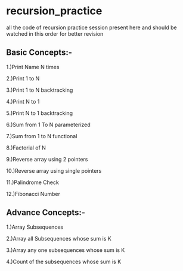 # recursion_practice
all the code of recursion practice session present here and should be watched in this order for better revision
 
Basic Concepts:-
----------------
1.)Print Name N times

2.)Print 1 to N

3.)Print 1 to N backtracking

4.)Print N to 1

5.)Print N to 1 backtracking

6.)Sum from 1 To N parameterized

7.)Sum from 1 to N functional

8.)Factorial of N

9.)Reverse array using 2 pointers

10.)Reverse array using single pointers

11.)Palindrome Check

12.)Fibonacci Number


Advance Concepts:-
------------------

1.)Array Subsequences

2.)Array all Subsequences whose sum is K

3.)Array any one subsequences whose sum is K

4.)Count of the subsequences whose sum is K
